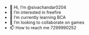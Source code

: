 - 👋 Hi, I’m @sivachandar0204
- 👀 I’m interested in freefire
- 🌱 I’m currently learning BCA
- 💞️ I’m looking to collaborate on games
- 📫 How to reach me 7299990252

<!---
sivachandar0204/sivachandar0204 is a ✨ special ✨ repository because its `README.md` (this file) appears on your GitHub profile.
You can click the Preview link to take a look at your changes.
--->
